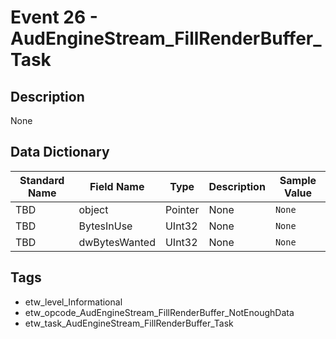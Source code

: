 # Event 26 - AudEngineStream_FillRenderBuffer_Task

## Description
None

## Data Dictionary
|Standard Name|Field Name|Type|Description|Sample Value|
|---|---|---|---|---|
|TBD|object|Pointer|None|`None`|
|TBD|BytesInUse|UInt32|None|`None`|
|TBD|dwBytesWanted|UInt32|None|`None`|

## Tags
* etw_level_Informational
* etw_opcode_AudEngineStream_FillRenderBuffer_NotEnoughData
* etw_task_AudEngineStream_FillRenderBuffer_Task